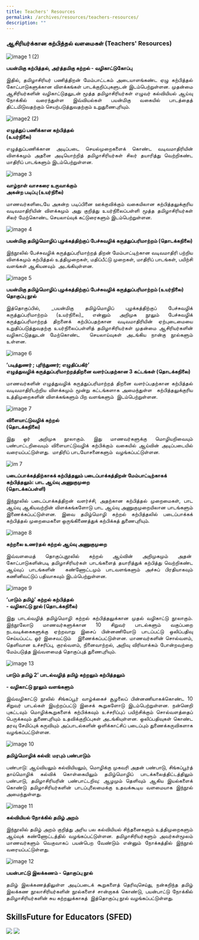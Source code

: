 ```yaml
---
title: Teachers' Resources
permalink: /archives/resources/teachers-resources/
description: ""
---
```

### ஆசிரியர்க்கான கற்பித்தல் வளமைகள் (Teachers' Resources)

![image 1 (2)](/images/002osidsandsd.png)

**பயன்மிகு கற்பித்தல், அர்த்தமிகு கற்றல் - வழிகாட்டுகோப்பு**
  

<p style="text-align: justify">இதில், தமிழாசிரியர் பணித்திறன் மேம்பாட்டகம் அடையாளங்கண்ட ஏழு கற்பித்தல் கோட்பாடுகளுக்கான விளக்கங்கள் பாடக்குறிப்புகளுடன் இடம்பெற்றுள்ளன. முதன்மை ஆசிரியர்களின் வழிகாட்டுதலுடன் மூத்த தமிழாசிரியர்கள் எழுவர் கல்வியியல் ஆய்வு நோக்கில் வரைந்துள்ள இவ்வியல்கள் பயன்மிகு வகையில் பாடத்தைத் திட்டமிடுவதற்கும் செயற்படுத்துவதற்கும் உறுதுணைபுரியும்.</p>

![image2 (2)](/images/002ndnskndksn.png)

**எழுத்துப் பணிக்கான கற்பித்தல்  
(உயர்நிலை)**

<p style="text-align: justify">எழுத்துப்பணிக்கான அடிப்படை செயல்முறைகளைக் கொண்ட வடிவமாதிரியின் விளக்கமும் அதனை அடியொற்றித் தமிழாசிரியர்கள் சிலர் தயாரித்து வெற்றிகண்ட மாதிரிப் பாடங்களும் இடம்பெற்றுள்ளன.</p>

![image 3](/images/002image3.png)

**வாழ்நாள் வாசகரை உருவாக்கும்  
அகன்ற படிப்பு (உயர்நிலை)**

<p style="text-align: justify">மாணவர்களிடையே அகன்ற படிப்பினை ஊக்குவிக்கும் வகையிலான கற்பித்தலுக்குரிய வடிவமாதிரியின் விளக்கமும் அது குறித்து உயர்நிலைப்பள்ளி மூத்த தமிழாசிரியர்கள் சிலர் மேற்கொண்ட செயலாய்வுக் கட்டுரைகளும் இடம்பெற்றுள்ளன.</p>

![image 4](/images/002image4.png)

**பயன்மிகு தமிழ்மொழிப் புழக்கத்திற்குப் பேச்சுவழிக் கருத்துப்பரிமாற்றம் (தொடக்கநிலை)**

<p style="text-align: justify">இந்நூலில் பேச்சுவழிக் கருத்துப்பரிமாற்றத் திறன் மேம்பாட்டிற்கான வடிவமாதிரி பற்றிய விளக்கமும் கற்பித்தல் உத்திமுறைகள், மதிப்பீட்டு முறைகள், மாதிரிப் பாடங்கள், பயிற்சி வளங்கள் ஆகியனவும்&nbsp; அடங்கியுள்ளன.</p>

![image 5](/images/002image5.png)

**பயன்மிகு தமிழ்மொழிப் புழக்கத்திற்குப் பேச்சுவழிக் கருத்துப்பரிமாற்றம் (உயர்நிலை)  
தொகுப்பு நூல்**

<p style="text-align: justify">இத்தொகுப்பில்,&nbsp;_பயன்மிகு தமிழ்மொழிப் புழக்கத்திற்குப் பேச்சுவழிக் கருத்துப்பரிமாற்றம் (உயர்நிலை)_&nbsp;என்னும் அறிமுக நூலும் பேச்சுவழிக் கருத்துப்பரிமாற்றத் திறனைக் கற்பிப்பதற்கான வடிவமாதிரியின் ஏற்புடைமையை உறுதிப்படுத்துவதற்கு உயர்நிலைப்பள்ளித் தமிழாசிரியர்கள் முதன்மை ஆசிரியர்களின் வழிகாட்டுதலுடன் மேற்கொண்ட&nbsp; செயலாய்வுகள் அடங்கிய நான்கு நூல்களும் உள்ளன.</p>

![image 6](/images/002image6.png)

**‘படித்துணர் ; புரிந்துணர்; எழுதிப்பகிர்’  
எழுத்துவழிக் கருத்துப்பரிமாற்றத்திறனை வளர்ப்பதற்கான 3 கட்டங்கள் (தொடக்கநிலை)**

<p style="text-align: justify">மாணவர்களின் எழுத்துவழிக் கருத்துப்பரிமாற்றத் திறனை வளர்ப்பதற்கான கற்பித்தல் வடிவமாதிரிபற்றிய விளக்கமும் மூன்று கட்டங்களாக அமைந்துள்ள&nbsp; கற்பித்தலுக்குரிய உத்திமுறைகளின் விளக்கங்களும் பிற வளங்களும்&nbsp; இடம்பெற்றுள்ளன.</p>

![image 7](/images/002image7.png)

**விளையாட்டுவழிக் கற்றல்  
(தொடக்கநிலை)**

<p style="text-align: justify">இது ஓர் அறிமுக நூலாகும். இது மாணவர்களுக்கு மொழியறிவையும் பண்பாட்டறிவையும் விளையாட்டுவழிக் கற்பிக்கும் வகையில் ஆய்வின் அடிப்படையில் வரையப்பட்டுள்ளது.&nbsp; மாதிரிப் பாடயோசனைகளும்&nbsp; வழங்கப்பட்டுள்ளன.</p>

![im 7](/images/002image8.png)

**படைப்பாக்கத்திற்காகக் கற்பித்தலும் படைப்பாக்கத்திறன் மேம்பாட்டிற்காகக் கற்பித்தலும்: பாட ஆய்வு அணுகுமுறை  
(தொடக்கப்பள்ளி)**

<p style="text-align: justify">இந்நூலில் படைப்பாக்கத்திறன் வளர்ச்சி, அதற்கான கற்பித்தல் முறைமைகள், பாட ஆய்வு ஆகியவற்றின் விளக்கங்களோடு பாட ஆய்வு அணுகுமுறையிலான பாடங்களும் இணைக்கப்பட்டுள்ளன. இவை தமிழ்மொழி கற்றல் கற்பித்தலில் படைப்பாக்கக் கற்பித்தல் முறைமைகளை ஒருங்கிணைத்துக் கற்பிக்கத் துணைபுரியும்.</p>

![image 8](/images/002image08.png)

**கற்றலை உணர்தல்   கற்றல் ஆய்வு அணுகுமுறை**

<p style="text-align: justify">இவ்வளமைத் தொகுப்புநூலில் கற்றல் ஆய்வின் அறிமுகமும் அதன்&nbsp; கோட்பாடுகளின்படி தமிழாசிரியர்கள் பாடங்களைத் தயாரித்துக் கற்பித்து வெற்றிகண்ட ஆய்வுப் பாடங்களின்&nbsp; கண்ணோட்டமும் பாடவளங்களும் அச்சுப் பிரதியாகவும் கணினிவட்டுப் பதிவாகவும் இடம்பெற்றுள்ளன.</p>

![image 9](/images/002image9.png)

**‘பாடும் தமிழ்’ கற்றல் கற்பித்தல்  
\- வழிகாட்டு நூல் (தொடக்கநிலை)**

<p style="text-align: justify">இது பாடல்வழித் தமிழ்மொழி கற்றல் கற்பித்தலுக்கான முதல் வழிகாட்டு நூலாகும். இந்நூலோடு மாணவர்களுக்கான 10 சிறுவர் பாடல்களும் வகுப்பறை நடவடிக்கைகளுக்கு ஏற்றவாறு இசைப் பின்னணியோடு பாடப்பட்டு ஒலிப்பதிவு செய்யப்பட்ட ஓர் இசைவட்டும்&nbsp;&nbsp; இணைக்கப்பட்டுள்ளன. மாணவர்களின் சொல்வளம், தெளிவான உச்சரிப்பு, குரல்வளம், நினைவாற்றல், அறிவு விரிவாக்கம் போன்றவற்றை மேம்படுத்த இவ்வளமைத் தொகுப்புத் துணைபுரியும்.</p>

![image 13](/images/002image10.png)

**பாடும் தமிழ் 2’ பாடல்வழித் தமிழ் கற்றலும் கற்பித்தலும்**

**\- வழிகாட்டு நூலும் வளங்களும்**

<p style="text-align: justify">இவ்வழிகாட்டு நூலில் சிங்கப்பூர் வாழ்க்கைச் சூழலைப் பின்னணியாகக்கொண்ட 10 சிறுவர் பாடல்கள் இயற்றப்பட்டு இசைக் கூறுகளோடு இடம்பெற்றுள்ளன. நன்னெறி புகட்டவும் மொழிக்கூறுகளைக் கற்பிக்கவும் உச்சரிப்புப் பயிற்சிக்கும் சொல்வளத்தைப் பெருக்கவும் துணைபுரியும் உதவிக்குறிப்புகள் அடங்கியுள்ளன. ஒலிப்பதிவுகள் கொண்ட தரவு சேமிப்புக் கருவியும் அப்பாடல்களின் ஒளிக்காட்சிப் படைப்பும் துணைக்கருவிகளாக வழங்கப்பட்டுள்ளன.</p>

![image 10](/images/002image11.png)

**தமிழ்மொழிக் கல்வி: மரபும் பண்பாடும்**

<p style="text-align: justify">பண்பாடு: ஆய்வியலும் கல்வியியலும், மொழிக்கு முகவரி அதன் பண்பாடு, சிங்கப்பூர்த் தாய்மொழிக் கல்விக் கொள்கையிலும் தமிழ்மொழிப் பாடக்கலைத்திட்டத்திலும் பண்பாடு, தமிழாசிரியரின் பண்பாட்டறிவு: ஆழமும் தெளிவும் ஆகிய இயல்களைக் கொண்டு தமிழாசிரியர்களின் பாடப்புலைமைக்கு உதவக்கூடிய வளமையாக இந்நூல் அமைந்துள்ளது.</p>

![image 11](/images/002image12.png)

**கல்வியியல் நோக்கில் தமிழ் அறம்**

<p style="text-align: justify">இந்நூலில் தமிழ் அறம் குறித்து அரிய பல கல்வியியல் சிந்தனைகளும் உத்திமுறைகளும் ஆய்வுக் கண்ணோட்டத்தில் வழங்கப்பட்டுள்ளன. தமிழாசிரியர்களும் அவர்கள்மூலம் மாணவர்களும் வெகுவாகப் பயன்பெற வேண்டும் என்னும் நோக்கத்தில் இந்நூல் வரையப்பட்டுள்ளது.</p>

![image 12](/images/002image13.png)

**பயன்பாட்டு இலக்கணம் -&nbsp;தொகுப்பு நூல்**

<p style="text-align: justify">தமிழ் இலக்கணத்திலுள்ள அடிப்படைக் கூறுகளைத் தெரிவுசெய்து, நன்கறிந்த தமிழ் இலக்கண நூலாசிரியர்களின் நூல்களைச் சான்றாகக் கொண்டு, பயன்பாட்டு நோக்கில் தமிழாசிரியர்களின் சுய கற்றலுக்காகத்&nbsp; இத்தொகுப்பு நூல் வழங்கப்பட்டுள்ளது.</p>

## SkillsFuture for Educators (SFED)


![](/images/banner-1%20(1).png)
![](/images/pdtl001.png)